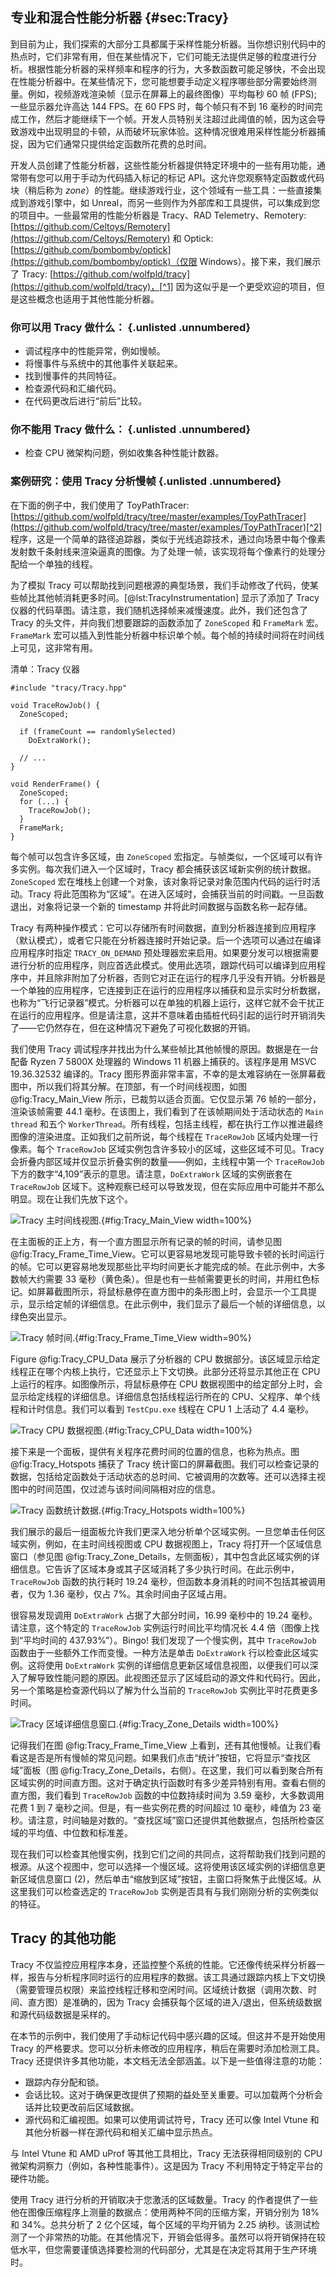 [TODO]:可能成为附录的候选人

## 专业和混合性能分析器 {#sec:Tracy}

到目前为止，我们探索的大部分工具都属于采样性能分析器。当你想识别代码中的热点时，它们非常有用，但在某些情况下，它们可能无法提供足够的粒度进行分析。根据性能分析器的采样频率和程序的行为，大多数函数可能足够快，不会出现在性能分析器中。在某些情况下，您可能想要手动定义程序哪些部分需要始终测量。例如，视频游戏渲染帧（显示在屏幕上的最终图像）平均每秒 60 帧 (FPS); 一些显示器允许高达 144 FPS。在 60 FPS 时，每个帧只有不到 16 毫秒的时间完成工作，然后才能继续下一个帧。开发人员特别关注超过此阈值的帧，因为这会导致游戏中出现明显的卡顿，从而破坏玩家体验。这种情况很难用采样性能分析器捕捉，因为它们通常只提供给定函数所花费的总时间。

开发人员创建了性能分析器，这些性能分析器提供特定环境中的一些有用功能，通常带有您可以用于手动为代码插入标记的标记 API。这允许您观察特定函数或代码块（稍后称为 *zone*）的性能。继续游戏行业，这个领域有一些工具：一些直接集成到游戏引擎中，如 Unreal，而另一些则作为外部库和工具提供，可以集成到您的项目中。一些最常用的性能分析器是 Tracy、RAD Telemetry、Remotery: [https://github.com/Celtoys/Remotery](https://github.com/Celtoys/Remotery) 和 Optick: [https://github.com/bombomby/optick](https://github.com/bombomby/optick)（仅限 Windows）。接下来，我们展示了 Tracy: [https://github.com/wolfpld/tracy](https://github.com/wolfpld/tracy)，[^1] 因为这似乎是一个更受欢迎的项目，但是这些概念也适用于其他性能分析器。

### 你可以用 Tracy 做什么： {.unlisted .unnumbered}

- 调试程序中的性能异常，例如慢帧。
- 将慢事件与系统中的其他事件关联起来。
- 找到慢事件的共同特征。
- 检查源代码和汇编代码。
- 在代码更改后进行“前后”比较。

### 你不能用 Tracy 做什么： {.unlisted .unnumbered}

- 检查 CPU 微架构问题，例如收集各种性能计数器。

### 案例研究：使用 Tracy 分析慢帧 {.unlisted .unnumbered}

在下面的例子中，我们使用了 ToyPathTracer: [https://github.com/wolfpld/tracy/tree/master/examples/ToyPathTracer](https://github.com/wolfpld/tracy/tree/master/examples/ToyPathTracer)[^2] 程序，这是一个简单的路径追踪器，类似于光线追踪技术，通过向场景中每个像素发射数千条射线来渲染逼真的图像。为了处理一帧，该实现将每个像素行的处理分配给一个单独的线程。

为了模拟 Tracy 可以帮助找到问题根源的典型场景，我们手动修改了代码，使某些帧比其他帧消耗更多时间。[@lst:TracyInstrumentation] 显示了添加了 Tracy 仪器的代码草图。请注意，我们随机选择帧来减慢速度。此外，我们还包含了 Tracy 的头文件，并向我们想要跟踪的函数添加了 `ZoneScoped` 和 `FrameMark` 宏。`FrameMark` 宏可以插入到性能分析器中标识单个帧。每个帧的持续时间将在时间线上可见，这非常有用。

清单：Tracy 仪器
~~~~ {#lst:TracyInstrumentation .cpp}
#include "tracy/Tracy.hpp"

void TraceRowJob() {
  ZoneScoped;

  if (frameCount == randomlySelected)
    DoExtraWork();

  // ...
}

void RenderFrame() {
  ZoneScoped;
  for (...) {
    TraceRowJob();
  }
  FrameMark;
}
~~~~~~~~~~~~~~~~~~~~~~~~~~~~~~~~~~~~~~~~~~~~~~~~~
 每个帧可以包含许多区域，由 `ZoneScoped` 宏指定。与帧类似，一个区域可以有许多实例。每次我们进入一个区域时，Tracy 都会捕获该区域新实例的统计数据。`ZoneScoped` 宏在堆栈上创建一个对象，该对象将记录对象范围内代码的运行时活动。Tracy 将此范围称为“区域”。在进入区域时，会捕获当前的时间戳。一旦函数退出，对象将记录一个新的 timestamp 并将此时间数据与函数名称一起存储。

Tracy 有两种操作模式：它可以存储所有时间数据，直到分析器连接到应用程序（默认模式），或者它只能在分析器连接时开始记录。后一个选项可以通过在编译应用程序时指定 `TRACY_ON_DEMAND` 预处理器宏来启用。如果要分发可以根据需要进行分析的应用程序，则应首选此模式。使用此选项，跟踪代码可以编译到应用程序中，并且除非附加了分析器，否则它对正在运行的程序几乎没有开销。分析器是一个单独的应用程序，它连接到正在运行的应用程序以捕获和显示实时分析数据，也称为“飞行记录器”模式。分析器可以在单独的机器上运行，这样它就不会干扰正在运行的应用程序。但是请注意，这并不意味着由插桩代码引起的运行时开销消失了——它仍然存在，但在这种情况下避免了可视化数据的开销。

我们使用 Tracy 调试程序并找出为什么某些帧比其他帧慢的原因。数据是在一台配备 Ryzen 7 5800X 处理器的 Windows 11 机器上捕获的。该程序是用 MSVC 19.36.32532 编译的。Tracy 图形界面非常丰富，不幸的是太难容纳在一张屏幕截图中，所以我们将其分解。在顶部，有一个时间线视图，如图 @fig:Tracy_Main_View 所示，已裁剪以适合页面。它仅显示第 76 帧的一部分，渲染该帧需要 44.1 毫秒。在该图上，我们看到了在该帧期间处于活动状态的 `Main thread` 和五个 `WorkerThread`。所有线程，包括主线程，都在执行工作以推进最终图像的渲染进度。正如我们之前所说，每个线程在 `TraceRowJob` 区域内处理一行像素。每个 `TraceRowJob` 区域实例包含许多较小的区域，这些区域不可见。Tracy 会折叠内部区域并仅显示折叠实例的数量——例如，主线程中第一个 `TraceRowJob` 下方的数字“4,109”表示的意思。请注意，`DoExtraWork` 区域的实例嵌套在 `TraceRowJob` 区域下。这种观察已经可以导致发现，但在实际应用中可能并不那么明显。现在让我们先放下这个。

![Tracy 主时间线视图.](../../img/perf-tools/tracy/tracy_main_timeline.png){#fig:Tracy_Main_View width=100%}

在主面板的正上方，有一个直方图显示所有记录的帧的时间，请参见图 @fig:Tracy_Frame_Time_View。它可以更容易地发现可能导致卡顿的长时间运行的帧。它可以更容易地发现那些比平均时间更长才能完成的帧。在此示例中，大多数帧大约需要 33 毫秒（黄色条）。但是也有一些帧需要更长的时间，并用红色标记。如屏幕截图所示，将鼠标悬停在直方图中的条形图上时，会显示一个工具提示，显示给定帧的详细信息。在此示例中，我们显示了最后一个帧的详细信息，以绿色突出显示。

![Tracy 帧时间.](../../img/perf-tools/tracy/tracy_frame_view.png){#fig:Tracy_Frame_Time_View width=90%}

Figure @fig:Tracy_CPU_Data 展示了分析器的 CPU 数据部分。该区域显示给定线程正在哪个内核上执行，它还显示上下文切换。此部分还将显示其他正在 CPU 上运行的程序。如图像所示，将鼠标悬停在 CPU 数据视图中的给定部分上时，会显示给定线程的详细信息。详细信息包括线程运行所在的 CPU、父程序、单个线程和计时信息。我们可以看到 `TestCpu.exe` 线程在 CPU 1 上活动了 4.4 毫秒。

![Tracy CPU 数据视图.](../../img/perf-tools/tracy/tracy_cpu_view.png){#fig:Tracy_CPU_Data width=100%}

接下来是一个面板，提供有关程序花费时间的位置的信息，也称为热点。图 @fig:Tracy_Hotspots 捕获了 Tracy 统计窗口的屏幕截图。我们可以检查记录的数据，包括给定函数处于活动状态的总时间、它被调用的次数等。还可以选择主视图中的时间范围，仅过滤与该时间间隔相对应的信息。

![Tracy 函数统计数据.](../../img/perf-tools/tracy/tracy_hotspots.png){#fig:Tracy_Hotspots width=100%}

我们展示的最后一组面板允许我们更深入地分析单个区域实例。一旦您单击任何区域实例，例如，在主时间线视图或 CPU 数据视图上，Tracy 将打开一个区域信息窗口（参见图 @fig:Tracy_Zone_Details，左侧面板），其中包含此区域实例的详细信息。它告诉了区域本身或其子区域消耗了多少执行时间。在此示例中，`TraceRowJob` 函数的执行耗时 19.24 毫秒，但函数本身消耗的时间不包括其被调用者，仅为 1.36 毫秒，仅占 7%。其余时间由子区域占用。

很容易发现调用 `DoExtraWork` 占据了大部分时间，16.99 毫秒中的 19.24 毫秒。请注意，这个特定的 `TraceRowJob` 实例运行时间比平均情况长 4.4 倍（图像上找到“平均时间的 437.93%”）。Bingo! 我们发现了一个慢实例，其中 `TraceRowJob` 函数由于一些额外工作而变慢。一种方法是单击 `DoExtraWork` 行以检查此区域实例。这将使用 `DoExtraWork` 实例的详细信息更新区域信息视图，以便我们可以深入了解导致性能问题的原因。此视图还显示了区域启动的源文件和代码行。因此，另一个策略是检查源代码以了解为什么当前的 `TraceRowJob` 实例比平时花费更多时间。

![Tracy 区域详细信息窗口.](../../img/perf-tools/tracy/tracy_zone_details.png){#fig:Tracy_Zone_Details width=100%}

记得我们在图 @fig:Tracy_Frame_Time_View 上看到，还有其他慢帧。让我们看看这是否是所有慢帧的常见问题。如果我们点击“统计”按钮，它将显示“查找区域”面板（图 @fig:Tracy_Zone_Details，右侧）。在这里，我们可以看到聚合所有区域实例的时间直方图。这对于确定执行函数时有多少差异特别有用。查看右侧的直方图，我们看到 `TraceRowJob` 函数的中位数持续时间为 3.59 毫秒，大多数调用花费 1 到 7 毫秒之间。但是，有一些实例花费的时间超过 10 毫秒，峰值为 23 毫秒。请注意，时间轴是对数的。“查找区域”窗口还提供其他数据点，包括所检查区域的平均值、中位数和标准差。

现在我们可以检查其他慢实例，找到它们之间的共同点，这将帮助我们找到问题的根源。从这个视图中，您可以选择一个慢区域。这将使用该区域实例的详细信息更新区域信息窗口 (2)，然后单击“缩放到区域”按钮，主窗口将聚焦于此慢区域。从这里我们可以检查选定的 `TraceRowJob` 实例是否具有与我们刚刚分析的实例类似的特征。

## Tracy 的其他功能

Tracy 不仅监控应用程序本身，还监控整个系统的性能。它还像传统采样分析器一样，报告与分析程序同时运行的应用程序的数据。该工具通过跟踪内核上下文切换（需要管理员权限）来监控线程迁移和空闲时间。区域统计数据（调用次数、时间、直方图）是准确的，因为 Tracy 会捕获每个区域的进入/退出，但系统级数据和源代码级数据是采样的。

在本节的示例中，我们使用了手动标记代码中感兴趣的区域。但这并不是开始使用 Tracy 的严格要求。您可以分析未修改的应用程序，稍后在需要时添加检测工具。Tracy 还提供许多其他功能，本文档无法全部涵盖。以下是一些值得注意的功能：

- 跟踪内存分配和锁。
- 会话比较。这对于确保更改提供了预期的益处至关重要。可以加载两个分析会话并比较更改前后区域数据。
- 源代码和汇编视图。如果可以使用调试符号，Tracy 还可以像 Intel Vtune 和其他分析器一样在源代码和相关汇编中显示热点。

与 Intel Vtune 和 AMD uProf 等其他工具相比，Tracy 无法获得相同级别的 CPU 微架构洞察力（例如，各种性能事件）。这是因为 Tracy 不利用特定于特定平台的硬件功能。

使用 Tracy 进行分析的开销取决于您激活的区域数量。Tracy 的作者提供了一些他在图像压缩程序上测量的数据点：使用两种不同的压缩方案，开销分别为 18% 和 34%。总共分析了 2 亿个区域，每个区域的平均开销为 2.25 纳秒。该测试检测了一个非常热的功能。在其他情况下，开销会低得多。虽然可以将开销保持在较低水平，但您需要谨慎选择要检测的代码部分，尤其是在决定将其用于生产环境时。

[^1]: Tracy - [https://github.com/wolfpld/tracy](https://github.com/wolfpld/tracy)
[^2]: ToyPathTracer - [https://github.com/wolfpld/tracy/tree/master/examples/ToyPathTracer](https://github.com/wolfpld/tracy/tree/master/examples/ToyPathTracer)

